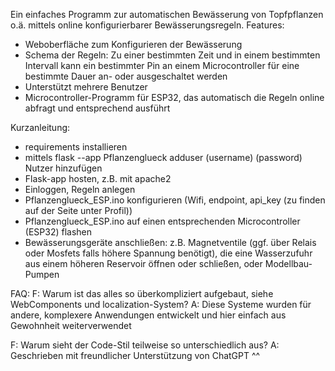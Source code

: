 Ein einfaches Programm zur automatischen Bewässerung von Topfpflanzen o.ä. mittels online konfigurierbarer Bewässerungsregeln.
Features:
- Weboberfläche zum Konfigurieren der Bewässerung
- Schema der Regeln: Zu einer bestimmten Zeit und in einem bestimmten Intervall kann ein bestimmter Pin an einem Microcontroller für eine bestimmte Dauer an- oder ausgeschaltet werden
- Unterstützt mehrere Benutzer
- Microcontroller-Programm für ESP32, das automatisch die Regeln online abfragt und entsprechend ausführt

Kurzanleitung:
- requirements installieren
- mittels flask --app Pflanzenglueck adduser (username) (password) Nutzer hinzufügen
- Flask-app hosten, z.B. mit apache2
- Einloggen, Regeln anlegen
- Pflanzenglueck_ESP.ino konfigurieren (Wifi, endpoint, api_key (zu finden auf der Seite unter Profil))
- Pflanzenglueck_ESP.ino auf einen entsprechenden Microcontroller (ESP32) flashen
- Bewässerungsgeräte anschließen: z.B. Magnetventile (ggf. über Relais oder Mosfets falls höhere Spannung benötigt), die eine Wasserzufuhr aus einem höheren Reservoir öffnen oder schließen, oder Modellbau-Pumpen

FAQ:
 F: Warum ist das alles so überkompliziert aufgebaut, siehe WebComponents und localization-System?
 A: Diese Systeme wurden für andere, komplexere Anwendungen entwickelt und hier einfach aus Gewohnheit weiterverwendet

 F: Warum sieht der Code-Stil teilweise so unterschiedlich aus?
 A: Geschrieben mit freundlicher Unterstützung von ChatGPT ^^